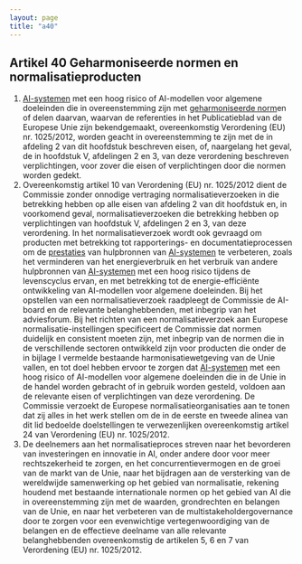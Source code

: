 ```yaml
---
layout: page
title: "a40"
---
```


## Artikel 40 Geharmoniseerde normen en normalisatieproducten

1. [AI-systemen](a3.md#^ai-systeem) met een hoog risico of AI-modellen voor algemene doeleinden die in overeenstemming zijn met [geharmoniseerde norm](a3.md#^hnorm)en of delen daarvan, waarvan de referenties in het Publicatieblad van de Europese Unie zijn bekendgemaakt, overeenkomstig Verordening (EU) nr. 1025/2012, worden geacht in overeenstemming te zijn met de in afdeling 2 van dit hoofdstuk beschreven eisen, of, naargelang het geval, de in hoofdstuk V, afdelingen 2 en 3, van deze verordening beschreven verplichtingen, voor zover die eisen of verplichtingen door die normen worden gedekt.
2. Overeenkomstig artikel 10 van Verordening (EU) nr. 1025/2012 dient de Commissie zonder onnodige vertraging normalisatieverzoeken in die betrekking hebben op alle eisen van afdeling 2 van dit hoofdstuk en, in voorkomend geval, normalisatieverzoeken die betrekking hebben op verplichtingen van hoofdstuk V, afdelingen 2 en 3, van deze verordening. In het normalisatieverzoek wordt ook gevraagd om producten met betrekking tot rapporterings- en documentatieprocessen om de [prestaties](a3.md#^prestaties) van hulpbronnen van [AI-systemen](a3.md#^ai-systeem) te verbeteren, zoals het verminderen van het energieverbruik en het verbruik van andere hulpbronnen van [AI-systemen](a3.md#^ai-systeem) met een hoog risico tijdens de levenscyclus ervan, en met betrekking tot de energie-efficiënte ontwikkeling van AI-modellen voor algemene doeleinden. Bij het opstellen van een normalisatieverzoek raadpleegt de Commissie de AI-board en de relevante belanghebbenden, met inbegrip van het adviesforum.
   Bij het richten van een normalisatieverzoek aan Europese normalisatie-instellingen specificeert de Commissie dat normen duidelijk en consistent moeten zijn, met inbegrip van de normen die in de verschillende sectoren ontwikkeld zijn voor producten die onder de in bijlage I vermelde bestaande harmonisatiewetgeving van de Unie vallen, en tot doel hebben ervoor te zorgen dat [AI-systemen](a3.md#^ai-systeem) met een hoog risico of AI-modellen voor algemene doeleinden die in de Unie in de handel worden gebracht of in gebruik worden gesteld, voldoen aan de relevante eisen of verplichtingen van deze verordening.
   De Commissie verzoekt de Europese normalisatieorganisaties aan te tonen dat zij alles in het werk stellen om de in de eerste en tweede alinea van dit lid bedoelde doelstellingen te verwezenlijken overeenkomstig artikel 24 van Verordening (EU) nr. 1025/2012.
3. De deelnemers aan het normalisatieproces streven naar het bevorderen van investeringen en innovatie in AI, onder andere door voor meer rechtszekerheid te zorgen, en het concurrentievermogen en de groei van de markt van de Unie, naar het bijdragen aan de versterking van de wereldwijde samenwerking op het gebied van normalisatie, rekening houdend met bestaande internationale normen op het gebied van AI die in overeenstemming zijn met de waarden, grondrechten en belangen van de Unie, en naar het verbeteren van de multistakeholdergovernance door te zorgen voor een evenwichtige vertegenwoordiging van de belangen en de effectieve deelname van alle relevante belanghebbenden overeenkomstig de artikelen 5, 6 en 7 van Verordening (EU) nr. 1025/2012.